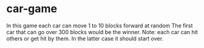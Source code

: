 # car-game

In this game each car can move 1 to 10 blocks forward at random
The first car that can go over 300 blocks would be the winner.
Note: each car can hit others or get hit 
by them. In the latter case it should start over.
